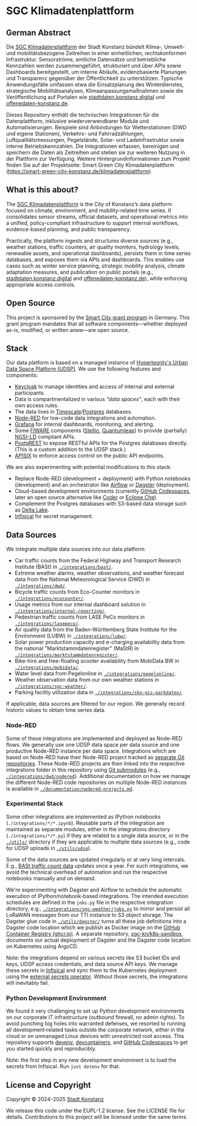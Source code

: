 # SGC Klimadatenplattform

## German Abstract

Die [SGC Klimadatenplattform](https://smart-green-city-konstanz.de/klimadatenplattform) der Stadt Konstanz bündelt Klima‑, Umwelt‑ und mobilitätsbezogene Zeitreihen in einer einheitlichen, rechtskonformen Infrastruktur. Sensorströme, amtliche Datensätze und betriebliche Kennzahlen werden zusammengeführt, strukturiert und über APIs sowie Dashboards bereitgestellt, um interne Abläufe, evidenzbasierte Planungen und Transparenz gegenüber der Öffentlichkeit zu unterstützen. Typische Anwendungsfälle umfassen etwa die Einsatzplanung des Winterdienstes, strategische Mobilitätsanalysen, Klimaanpassungsmaßnahmen sowie die Veröffentlichung auf Portalen wie [stadtdaten.konstanz.digital](https://stadtdaten.konstanz.digital/) und [offenedaten-konstanz.de](https://offenedaten-konstanz.de/).

Dieses Repository enthält die technischen Integrationen für die Datenplattform, inklusive wiederverwendbarer Module und Automatisierungen. Beispiele sind Anbindungen für Wetterstationen (DWD und eigene Stationen), Verkehrs- und Fahrradzählungen, Luftqualitätsmessungen, Pegelstände, Solar‑ und Ladeinfrastruktur sowie interne Betriebskennzahlen. Die Integrationen erfassen, bereinigen und speichern die Daten als Zeitreihen und stellen sie zur weiteren Nutzung in der Plattform zur Verfügung. Weitere Hintergrundinformationen zum Projekt finden Sie auf der Projektseite: Smart Green City Klimadatenplattform (https://smart-green-city-konstanz.de/klimadatenplattform).

## What is this about?

The [SGC Klimadatenplattform](https://smart-green-city-konstanz.de/klimadatenplattform) is the City of Konstanz’s data platform focused on climate, environment, and mobility-related time series. It consolidates sensor streams, official datasets, and operational metrics into a unified, policy-compliant infrastructure to support internal workflows, evidence-based planning, and public transparency.

Practically, the platform ingests and structures diverse sources (e.g., weather stations, traffic counters, air quality monitors, hydrology levels, renewable assets, and operational dashboards), persists them in time series databases, and exposes them via APIs and dashboards. This enables use cases such as winter service planning, strategic mobility analysis, climate adaptation measures, and publication on public portals (e.g., [stadtdaten.konstanz.digital](https://stadtdaten.konstanz.digital/) and [offenedaten-konstanz.de](https://offenedaten-konstanz.de/)), while enforcing appropriate access controls.

## Open Source

This project is sponsored by the [Smart City grant program](https://www.smart-city-dialog.de/ueber-uns/modellprojekte-smart-cities) in Germany.
This grant program mandates that all software components—whether deployed as-is, modified, or written anew—are open source.

## Stack

Our data platform is based on a managed instance of [Hypertegrity's Urban Data Space Platform (UDSP)](https://www.hypertegrity.de/urban-data-space-platform/).
We use the following features and components:
- [Keycloak](https://www.keycloak.org/) to manage identities and access of internal and external participants. 
- Data is compartmentalized in various *"data spaces"*, each with their own access rules.
- The data lives in [Timescale](https://github.com/timescale/timescaledb)/[Postgres](https://www.postgresql.org/) databases.
- [Node-RED](https://nodered.org/) for low-code data integrations and automation.
- [Grafana](https://grafana.com/) for internal dashboards, monitoring, and alerting.
- Some [FIWARE](https://www.fiware.org/) components ([Stellio](https://stellio.readthedocs.io), [Quantumleap](https://quantumleap.readthedocs.io)) to provide (partially) [NGSI-LD](https://ngsild.org/) compliant APIs.
- [PostgREST](https://docs.postgrest.org/) to expose RESTful APIs for the Postgres databases directly. (This is a custom addition to the UDSP stack.)
- [APISIX](https://apisix.apache.org/) to enforce access control on the public API endpoints.

We are also experimenting with potential modifications to this stack:
- Replace Node-RED (development + deployment) with Python notebooks (development) and an orchestrator like [Airflow](https://airflow.apache.org/) or [Dagster](https://dagster.io/) (deployment).
- Cloud-based development environments (currently [GitHub Codespaces](https://github.com/features/codespaces), later an open source alternative like [Coder](https://coder.com/) or [Eclipse Che](https://eclipse.dev/che/)).
- Complement the Postgres databases with S3-based data storage such as [Delta Lake](https://delta.io/).
- [Infisical](https://infisical.com/) for secret management.

## Data Sources

We integrate multiple data sources into our data platform:

- Car traffic counts from the Federal Highway and Transport Research Institute (BASt) in [`./integrations/bast/`](./integrations/bast/).
- Extreme weather alarms, weather observations, and weather forecast data from the National Meteorological Service (DWD) in [`./integrations/dwd/`](./integrations/dwd/).
- Bicycle traffic counts from Eco-Counter monitors in [`./integrations/ecocounter/`](./integrations/ecocounter/).
- Usage metrics from our internal dashboard solution in [`./integrations/internal-reporting/`](./integrations/internal-reporting).
- Pedestrian traffic counts from LASE PeCo monitors in [`./integrations/lasepeco/`](./integrations/lasepeco/).
- Air quality data from the Baden-Württemberg State Institute for the Environment (LUBW) in [`./integrations/lubw/`](./integrations/lubw/).
- Solar power production capacity and e-charging availability data from the national "Marktstammdatenregister" (MaStR) in [`./integrations/marktstammdatenregister/`](./integrations/marktstammdatenregister/).
- Bike-hire and free-floating scooter availability from MobiData BW in [`./integrations/mobidata/`](./integrations/mobidata/).
- Water level data from Pegelonline in [`./integrations/pegelonline/`](./integrations/pegelonline/).
- Weather observation data from our own weather stations in [`./integrations/sgc-weather/`](./integrations/sgc-weather/).
- Parking facility utilization data in [`./integrations/skn-gis-parkdaten/`](./integrations/skn-gis-parkdaten/).

If applicable, data sources are filtered for our region. We generally record historic values to obtain time series data.

### Node-RED

Some of these integrations are implemented and deployed as Node-RED flows. We generally use one UDSP data space per data source and one productive Node-RED instance per data space. Integrations which are based on Node-RED have their Node-RED project tracked as [separate Git repositories](https://github.com/orgs/sgc-kn/repositories?q=node-red-project). These Node-RED projects are then linked into the respective integrations folder in this repository using [Git submodules](https://git-scm.com/book/en/v2/Git-Tools-Submodules) (e.g., [`./integrations/dwd/nodered`](./integrations/dwd/nodered)). Additional documentation on how we manage the different Node-RED code repositories on multiple Node-RED instances is available in [`./documentation/nodered-projects.md`](./documentation/nodered-projects.md).

### Experimental Stack

Some other integrations are implemented as IPython notebooks (`./integrations/*/*.ipynb`). Reusable parts of the integration are maintained as separate modules, either in the integrations directory (`./integrations/*/*.py`) if they are related to a single data source, or in the [`./utils/`](./utils/) directory if they are applicable to multiple data sources (e.g., code for UDSP uploads in [`./utils/udsp`](./utils/udsp/)).

Some of the data sources are updated irregularly or at very long intervals. E.g., [BASt traffic count data](./integrations/bast/) updates once a year. For such integrations, we avoid the technical overhead of automation and run the respective notebooks manually and on demand.

We're experimenting with Dagster and Airflow to schedule the automatic execution of IPython/notebook-based integrations. The intended execution schedules are defined in the `jobs.py` file in the respective integration directory, e.g., [`./integrations/sgc-weather/jobs.py`](./integrations/sgc-weather/jobs.py) to mirror and persist all LoRaWAN messages from our TTI instance to S3 object storage. The Dagster glue code in [`./utils/dagster/`](./utils/dagster/) turns all these job definitions into a Dagster code location which we publish as Docker image on the [GitHub Container Registry (ghcr.io)](https://github.com/sgc-kn/platform/pkgs/container/platform).
A separate repository, [sgc-kn/k8s-sandbox](https://github.com/sgc-kn/k8s-sandbox), documents our actual deployment of Dagster and the Dagster code location on Kubernetes using ArgoCD.

Note: the integrations depend on various secrets like S3 bucket IDs and keys, UDSP access credentials, and data source API keys. We manage these secrets in [Infisical](https://infisical.com/) and sync them to the Kubernetes deployment using the [external secrets operator](https://external-secrets.io). Without those secrets, the integrations will inevitably fail.

### Python Development Environment

We found it very challenging to set up Python development environments on our corporate IT infrastructure (outbound firewall, no admin rights).
To avoid punching big holes into warranted defenses, we resorted to running all development‑related tasks outside the corporate network, either in the cloud or on unmanaged Linux devices with unrestricted root access. This repository supports [devenv](https://devenv.sh/), [devcontainers](https://containers.dev/), and [GitHub Codespaces](https://github.com/features/codespaces) to get you started quickly and reproducibly.

Note: the first step in any new development environment is to load the secrets from Infisical. Run `just dotenv` for that.

## License and Copyright

Copyright © 2024–2025 [Stadt Konstanz](https://www.konstanz.de)

We release this code under the EUPL-1.2 license. See the LICENSE file
for details. Contributions to this project will be licensed under the same
terms.
